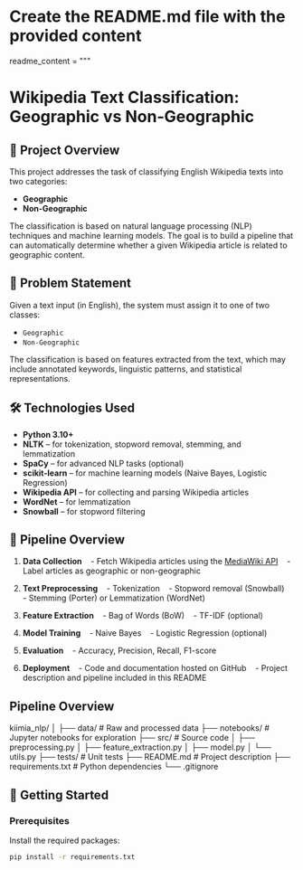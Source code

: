 
# Create the README.md file with the provided content

readme_content = """
# Wikipedia Text Classification: Geographic vs Non-Geographic

## 📌 Project Overview

This project addresses the task of classifying English Wikipedia texts into two categories:
- **Geographic**
- **Non-Geographic**

The classification is based on natural language processing (NLP) techniques and machine learning models. The goal is to build a pipeline that can automatically determine whether a given Wikipedia article is related to geographic content.

## 🧠 Problem Statement

Given a text input (in English), the system must assign it to one of two classes:
- `Geographic`
- `Non-Geographic`

The classification is based on features extracted from the text, which may include annotated keywords, linguistic patterns, and statistical representations.

## 🛠️ Technologies Used

- **Python 3.10+**
- **NLTK** – for tokenization, stopword removal, stemming, and lemmatization
- **SpaCy** – for advanced NLP tasks (optional)
- **scikit-learn** – for machine learning models (Naive Bayes, Logistic Regression)
- **Wikipedia API** – for collecting and parsing Wikipedia articles
- **WordNet** – for lemmatization
- **Snowball** – for stopword filtering

## 🔁 Pipeline Overview

1. **Data Collection**
   - Fetch Wikipedia articles using the [MediaWiki API](https://www.mediawiki.org/wiki/API:Main_page)
   - Label articles as geographic or non-geographic

2. **Text Preprocessing**
   - Tokenization
   - Stopword removal (Snowball)
   - Stemming (Porter) or Lemmatization (WordNet)

3. **Feature Extraction**
   - Bag of Words (BoW)
   - TF-IDF (optional)

4. **Model Training**
   - Naive Bayes
   - Logistic Regression (optional)

5. **Evaluation**
   - Accuracy, Precision, Recall, F1-score

6. **Deployment**
   - Code and documentation hosted on GitHub
   - Project description and pipeline included in this README

##  Pipeline Overview
kiimia_nlp/
│
├── data/                  # Raw and processed data
├── notebooks/             # Jupyter notebooks for exploration
├── src/                   # Source code
│   ├── preprocessing.py
│   ├── feature_extraction.py
│   ├── model.py
│   └── utils.py
├── tests/                 # Unit tests
├── README.md              # Project description
├── requirements.txt       # Python dependencies
└── .gitignore

## 🚀 Getting Started

### Prerequisites

Install the required packages:

```bash
pip install -r requirements.txt
